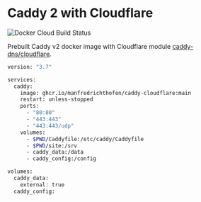 # Caddy 2 with Cloudflare

![Docker Cloud Build Status](https://img.shields.io/github/workflow/status/ManfredRichthofen/caddy-cloudflare/DockerV2)

Prebuilt Caddy v2 docker image with Cloudflare module [caddy-dns/cloudflare](https://github.com/caddy-dns/cloudflare). 

```sh
version: "3.7"

services:
  caddy:
    image: ghcr.io/manfredrichthofen/caddy-cloudflare:main
    restart: unless-stopped
    ports:
      - "80:80"
      - "443:443"
      - "443:443/udp"
    volumes:
      - $PWD/Caddyfile:/etc/caddy/Caddyfile
      - $PWD/site:/srv
      - caddy_data:/data
      - caddy_config:/config

volumes:
  caddy_data:
    external: true
  caddy_config:
```
